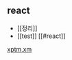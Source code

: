 ## react
- [[정리]]
- [[test]]
[[#react]]


[xptm,xm](obsidian://open?vault=Tech_Note&file=react%2F%EC%A0%95%EB%A6%AC)
